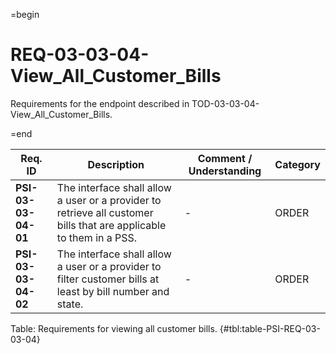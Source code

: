 =begin

# REQ-03-03-04-View_All_Customer_Bills

Requirements for the endpoint described in TOD-03-03-04-View_All_Customer_Bills.

=end

| Req. ID                        | Description                         | Comment / Understanding                  | Category                       |
| ------------------------------ | ----------------------------------- | ---------------------------------------- | ------------------------------ |
| __PSI-03-03-04-01__ | The interface shall allow a user or a provider to retrieve all customer bills that are applicable to them in a PSS. | -                       | ORDER    |
| __PSI-03-03-04-02__ | The interface shall allow a user or a provider to filter customer bills at least by bill number and state.          | -                       | ORDER    |

Table: Requirements for viewing all customer bills. {#tbl:table-PSI-REQ-03-03-04}
